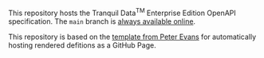 This repository hosts the Tranquil Data<sup>TM</sup> Enterprise Edition OpenAPI specification. The `main` branch is [always available online](https://tranquildata.github.io/enterprise-api/).

This repository is based on the [template from Peter Evans](https://github.com/peter-evans/swagger-github-pages) for automatically hosting rendered defitions as a GitHub Page.